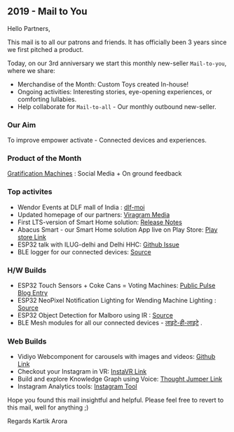 ## 2019 - Mail to You

Hello Partners,

This mail is to all our patrons and friends. It has officially been 3 years since we first pitched a product.

Today, on our 3rd anniversary we start this monthly new-seller `Mail-to-you`, where we share:
- Merchandise of the Month: Custom Toys created In-house!
- Ongoing activities: Interesting stories, eye-opening experiences, or comforting lullabies.
- Help collaborate for `Mail-to-all` - Our monthly outbound new-seller.


### Our Aim
To improve empower activate - Connected devices and experiences.

### Product of the Month
[Gratification Machines](https://we.akriya.co.in) : Social Media + On ground feedback

### Top activites
* Wendor Events at DLF mall of India : [dlf-moi](https://akriya.co.in/wendor-events/)
* Updated homepage of our partners: [Viragram Media](https://viragram.me/)
* First LTS-version of Smart Home solution: [Release Notes](https://github.com/ashtam55/smart_switch/releases)
* Abacus Smart - our Smart Home solution App live on Play Store: [Play store Link](https://play.google.com/store/apps/details?id=com.artiosys.smart_switch)
* ESP32 talk with ILUG-delhi and Delhi HHC: [Github Issue](https://github.com/hardware-hackers-club-delhi/Talks/issues/3)
* BLE logger for our connected devices: [Source](https://github.com/ashtam55/BleWebLogger)

### H/W Builds
* ESP32 Touch Sensors + Coke Cans = Voting Machines: [Public Pulse Blog Entry](https://akriya.co.in/coke-voting-machine/)
* ESP32 NeoPixel Notification Lighting for Wending Machine Lighting : [Source](https://github.com/ashtam55/OtaTestingDevice)
* ESP32 Object Detection for Malboro using IR : [Source](https://github.com/ashtam55/Digital_Icon/tree/malboro/blstr/recvr)
* BLE Mesh modules for all our connected devices - [लाइटे-ही-लाइटे](https://github.com/ashtam55/mqtt-neopixel/tree/lightHub) .

### Web Builds
* Vidiyo Webcomponent for carousels with images and videos: [Github Link](https://github.com/karx/webcomponents/tree/master/vidiyo)
* Checkout your Instagram in VR: [InstaVR Link](https://instavr.akriya.co.in/?handle=kaaroClick)
* Build and explore Knowledge Graph using Voice: [Thought Jumper Link](https://thoughtjumper.netlify.com/)
* Instagram Analytics tools: [Instagram Tool](https://ig.akriya.co.in)

Hope you found this mail insightful and helpful. Please feel free to revert to this mail, well for anything ;)

Regards
Kartik Arora
